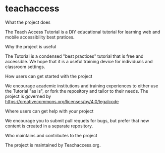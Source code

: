 # teachaccess
What the project does

The Teach Access Tutorial is a DIY educational tutorial for learning web and mobile accessibility best pratices.

Why the project is useful

The Tutorial is a condensed "best practices" tutorial that is free and accessible. We hope that it is a useful training device for individuals and classroom settings.

How users can get started with the project

We encourage academic institutions and training experiences to either use the Tutorial "as is", or fork the repository and tailor to their needs. The project is governed by https://creativecommons.org/licenses/by/4.0/legalcode

Where users can get help with your project

We encourage you to submit pull requets for bugs, but prefer that new content is created in a separate repository.

Who maintains and contributes to the project

The project is maintained by Teachaccess.org.
